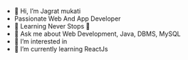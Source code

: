 - 👋 Hi, I’m Jagrat mukati
- Passionate Web And App Developer
- 🌱 Learning Never Stops 🚀
- 💬 Ask me about Web Development, Java, DBMS, MySQL
- 👀 I’m interested in 
- 🌱 I’m currently learning ReactJs

<!---
jagrat2103/jagrat2103 is a ✨ special ✨ repository because its `README.md` (this file) appears on your GitHub profile.
You can click the Preview link to take a look at your changes.
--->
